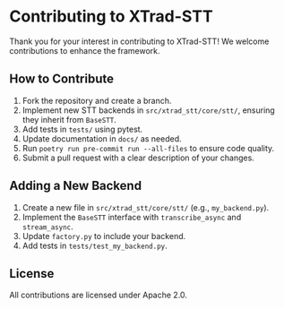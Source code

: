 # Contributing to XTrad-STT

Thank you for your interest in contributing to XTrad-STT! We welcome contributions to enhance the framework.

## How to Contribute
1. Fork the repository and create a branch.
2. Implement new STT backends in `src/xtrad_stt/core/stt/`, ensuring they inherit from `BaseSTT`.
3. Add tests in `tests/` using pytest.
4. Update documentation in `docs/` as needed.
5. Run `poetry run pre-commit run --all-files` to ensure code quality.
6. Submit a pull request with a clear description of your changes.

## Adding a New Backend
1. Create a new file in `src/xtrad_stt/core/stt/` (e.g., `my_backend.py`).
2. Implement the `BaseSTT` interface with `transcribe_async` and `stream_async`.
3. Update `factory.py` to include your backend.
4. Add tests in `tests/test_my_backend.py`.

## License
All contributions are licensed under Apache 2.0.